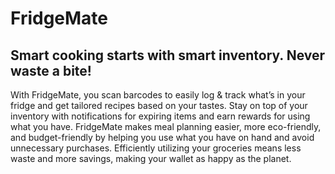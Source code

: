 # FridgeMate

## Smart cooking starts with smart inventory. Never waste a bite!

With FridgeMate, you scan barcodes to easily log & track what’s in your fridge and get
tailored recipes based on your tastes. Stay on top of your inventory with notifications
for expiring items and earn rewards for using what you have. FridgeMate makes meal
planning easier, more eco-friendly, and budget-friendly by helping you use what you have
on hand and avoid unnecessary purchases. Efficiently utilizing your groceries means less
waste and more savings, making your wallet as happy as the planet.
